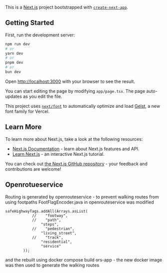 This is a [Next.js](https://nextjs.org) project bootstrapped with [`create-next-app`](https://nextjs.org/docs/app/api-reference/cli/create-next-app).

## Getting Started

First, run the development server:

```bash
npm run dev
# or
yarn dev
# or
pnpm dev
# or
bun dev
```

Open [http://localhost:3000](http://localhost:3000) with your browser to see the result.

You can start editing the page by modifying `app/page.tsx`. The page auto-updates as you edit the file.

This project uses [`next/font`](https://nextjs.org/docs/app/building-your-application/optimizing/fonts) to automatically optimize and load [Geist](https://vercel.com/font), a new font family for Vercel.

## Learn More

To learn more about Next.js, take a look at the following resources:

- [Next.js Documentation](https://nextjs.org/docs) - learn about Next.js features and API.
- [Learn Next.js](https://nextjs.org/learn) - an interactive Next.js tutorial.

You can check out [the Next.js GitHub repository](https://github.com/vercel/next.js) - your feedback and contributions are welcome!

## Openrotueservice

Routing is generated by openrouteservice - to prevent walking routes from using footpaths FootFlagEncoder.java in openrouteservice was modified
```
safeHighwayTags.addAll(Arrays.asList(
            //    "footway",
            //    "path",
                "steps",
            //    "pedestrian",
                "living_street",
            //    "track",
                "residential",
                "service"
        ));
```

and the rebuilt using docker compose build ors-app - the new docker image was then used to generate the walking routes
